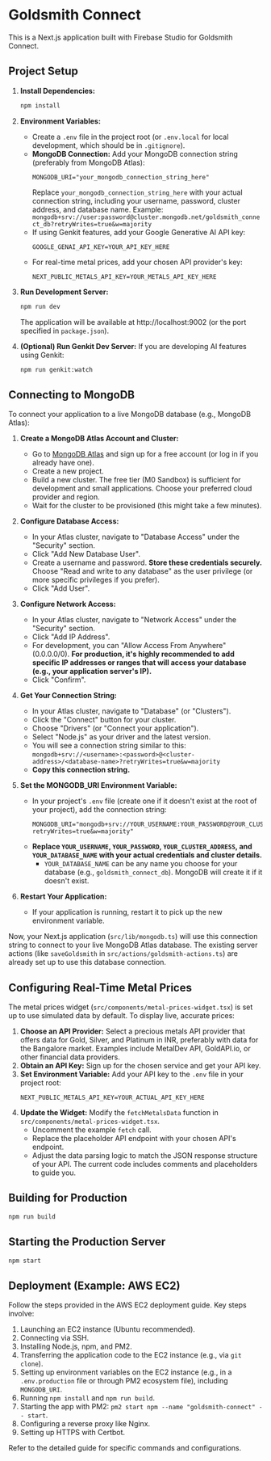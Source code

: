 # Goldsmith Connect

This is a Next.js application built with Firebase Studio for Goldsmith Connect.

## Project Setup

1.  **Install Dependencies:**
    ```bash
    npm install
    ```

2.  **Environment Variables:**
    *   Create a `.env` file in the project root (or `.env.local` for local development, which should be in `.gitignore`).
    *   **MongoDB Connection:** Add your MongoDB connection string (preferably from MongoDB Atlas):
        ```env
        MONGODB_URI="your_mongodb_connection_string_here"
        ```
        Replace `your_mongodb_connection_string_here` with your actual connection string, including your username, password, cluster address, and database name. Example: `mongodb+srv://user:password@cluster.mongodb.net/goldsmith_connect_db?retryWrites=true&w=majority`
    *   If using Genkit features, add your Google Generative AI API key:
        ```env
        GOOGLE_GENAI_API_KEY=YOUR_API_KEY_HERE
        ```
    *   For real-time metal prices, add your chosen API provider's key:
        ```env
        NEXT_PUBLIC_METALS_API_KEY=YOUR_METALS_API_KEY_HERE
        ```

3.  **Run Development Server:**
    ```bash
    npm run dev
    ```
    The application will be available at http://localhost:9002 (or the port specified in `package.json`).

4.  **(Optional) Run Genkit Dev Server:**
    If you are developing AI features using Genkit:
    ```bash
    npm run genkit:watch
    ```

## Connecting to MongoDB

To connect your application to a live MongoDB database (e.g., MongoDB Atlas):

1.  **Create a MongoDB Atlas Account and Cluster:**
    *   Go to [MongoDB Atlas](https://www.mongodb.com/cloud/atlas) and sign up for a free account (or log in if you already have one).
    *   Create a new project.
    *   Build a new cluster. The free tier (M0 Sandbox) is sufficient for development and small applications. Choose your preferred cloud provider and region.
    *   Wait for the cluster to be provisioned (this might take a few minutes).

2.  **Configure Database Access:**
    *   In your Atlas cluster, navigate to "Database Access" under the "Security" section.
    *   Click "Add New Database User".
    *   Create a username and password. **Store these credentials securely.** Choose "Read and write to any database" as the user privilege (or more specific privileges if you prefer).
    *   Click "Add User".

3.  **Configure Network Access:**
    *   In your Atlas cluster, navigate to "Network Access" under the "Security" section.
    *   Click "Add IP Address".
    *   For development, you can "Allow Access From Anywhere" (0.0.0.0/0). **For production, it's highly recommended to add specific IP addresses or ranges that will access your database (e.g., your application server's IP).**
    *   Click "Confirm".

4.  **Get Your Connection String:**
    *   In your Atlas cluster, navigate to "Database" (or "Clusters").
    *   Click the "Connect" button for your cluster.
    *   Choose "Drivers" (or "Connect your application").
    *   Select "Node.js" as your driver and the latest version.
    *   You will see a connection string similar to this:
        `mongodb+srv://<username>:<password>@<cluster-address>/<database-name>?retryWrites=true&w=majority`
    *   **Copy this connection string.**

5.  **Set the MONGODB_URI Environment Variable:**
    *   In your project's `.env` file (create one if it doesn't exist at the root of your project), add the connection string:
        ```env
        MONGODB_URI="mongodb+srv://YOUR_USERNAME:YOUR_PASSWORD@YOUR_CLUSTER_ADDRESS/YOUR_DATABASE_NAME?retryWrites=true&w=majority"
        ```
    *   **Replace `YOUR_USERNAME`, `YOUR_PASSWORD`, `YOUR_CLUSTER_ADDRESS`, and `YOUR_DATABASE_NAME` with your actual credentials and cluster details.**
        *   `YOUR_DATABASE_NAME` can be any name you choose for your database (e.g., `goldsmith_connect_db`). MongoDB will create it if it doesn't exist.

6.  **Restart Your Application:**
    *   If your application is running, restart it to pick up the new environment variable.

Now, your Next.js application (`src/lib/mongodb.ts`) will use this connection string to connect to your live MongoDB Atlas database. The existing server actions (like `saveGoldsmith` in `src/actions/goldsmith-actions.ts`) are already set up to use this database connection.

## Configuring Real-Time Metal Prices

The metal prices widget (`src/components/metal-prices-widget.tsx`) is set up to use simulated data by default. To display live, accurate prices:

1.  **Choose an API Provider:** Select a precious metals API provider that offers data for Gold, Silver, and Platinum in INR, preferably with data for the Bangalore market. Examples include MetalDev API, GoldAPI.io, or other financial data providers.
2.  **Obtain an API Key:** Sign up for the chosen service and get your API key.
3.  **Set Environment Variable:** Add your API key to the `.env` file in your project root:
    ```env
    NEXT_PUBLIC_METALS_API_KEY=YOUR_ACTUAL_API_KEY_HERE
    ```
4.  **Update the Widget:** Modify the `fetchMetalsData` function in `src/components/metal-prices-widget.tsx`.
    *   Uncomment the example `fetch` call.
    *   Replace the placeholder API endpoint with your chosen API's endpoint.
    *   Adjust the data parsing logic to match the JSON response structure of your API. The current code includes comments and placeholders to guide you.

## Building for Production

```bash
npm run build
```

## Starting the Production Server

```bash
npm start
```

## Deployment (Example: AWS EC2)

Follow the steps provided in the AWS EC2 deployment guide. Key steps involve:

1.  Launching an EC2 instance (Ubuntu recommended).
2.  Connecting via SSH.
3.  Installing Node.js, npm, and PM2.
4.  Transferring the application code to the EC2 instance (e.g., via `git clone`).
5.  Setting up environment variables on the EC2 instance (e.g., in a `.env.production` file or through PM2 ecosystem file), including `MONGODB_URI`.
6.  Running `npm install` and `npm run build`.
7.  Starting the app with PM2: `pm2 start npm --name "goldsmith-connect" -- start`.
8.  Configuring a reverse proxy like Nginx.
9.  Setting up HTTPS with Certbot.

Refer to the detailed guide for specific commands and configurations.
